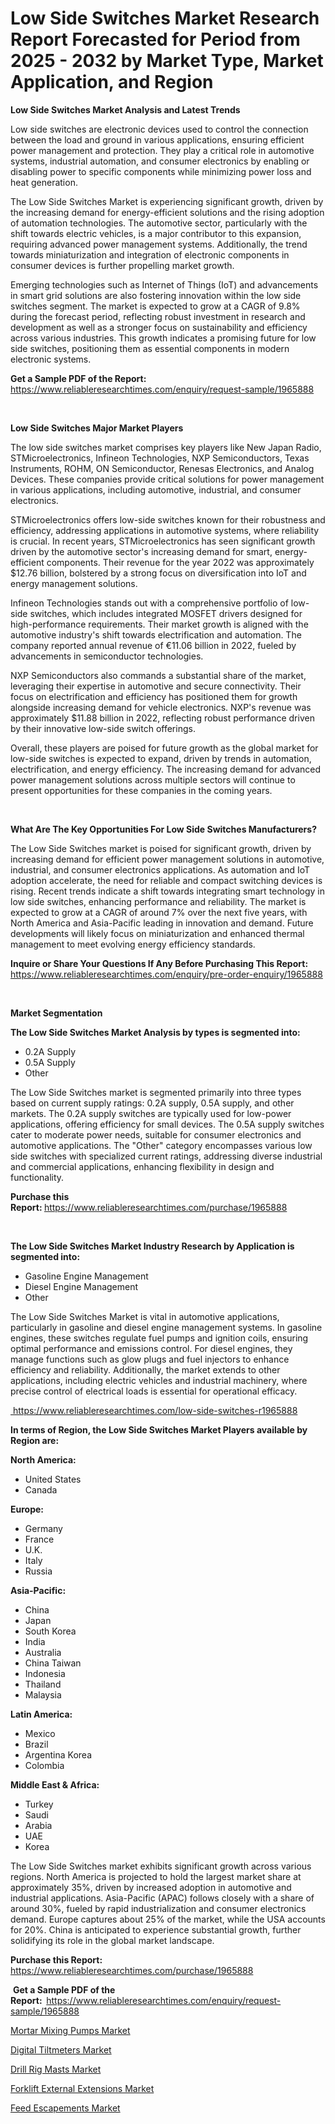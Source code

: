 <p><h1>Low Side Switches Market Research Report Forecasted for Period from 2025 -  2032 by Market Type, Market Application, and Region</h1></p><p><strong>Low Side Switches Market Analysis and Latest Trends</strong></p>
<p><p>Low side switches are electronic devices used to control the connection between the load and ground in various applications, ensuring efficient power management and protection. They play a critical role in automotive systems, industrial automation, and consumer electronics by enabling or disabling power to specific components while minimizing power loss and heat generation.</p><p>The Low Side Switches Market is experiencing significant growth, driven by the increasing demand for energy-efficient solutions and the rising adoption of automation technologies. The automotive sector, particularly with the shift towards electric vehicles, is a major contributor to this expansion, requiring advanced power management systems. Additionally, the trend towards miniaturization and integration of electronic components in consumer devices is further propelling market growth.</p><p>Emerging technologies such as Internet of Things (IoT) and advancements in smart grid solutions are also fostering innovation within the low side switches segment. The market is expected to grow at a CAGR of 9.8% during the forecast period, reflecting robust investment in research and development as well as a stronger focus on sustainability and efficiency across various industries. This growth indicates a promising future for low side switches, positioning them as essential components in modern electronic systems.</p></p>
<p><strong>Get a Sample PDF of the Report:&nbsp;</strong> <a href="https://www.reliableresearchtimes.com/enquiry/request-sample/1965888?utm_campaign=2201&utm_medium=2&utm_source=Github&utm_content=ia&utm_term=28022025&utm_id=low-side-switches">https://www.reliableresearchtimes.com/enquiry/request-sample/1965888</a></p>
<p>&nbsp;</p>
<p><strong>Low Side Switches Major Market Players</strong></p>
<p><p>The low side switches market comprises key players like New Japan Radio, STMicroelectronics, Infineon Technologies, NXP Semiconductors, Texas Instruments, ROHM, ON Semiconductor, Renesas Electronics, and Analog Devices. These companies provide critical solutions for power management in various applications, including automotive, industrial, and consumer electronics.</p><p>STMicroelectronics offers low-side switches known for their robustness and efficiency, addressing applications in automotive systems, where reliability is crucial. In recent years, STMicroelectronics has seen significant growth driven by the automotive sector's increasing demand for smart, energy-efficient components. Their revenue for the year 2022 was approximately $12.76 billion, bolstered by a strong focus on diversification into IoT and energy management solutions.</p><p>Infineon Technologies stands out with a comprehensive portfolio of low-side switches, which includes integrated MOSFET drivers designed for high-performance requirements. Their market growth is aligned with the automotive industry's shift towards electrification and automation. The company reported annual revenue of €11.06 billion in 2022, fueled by advancements in semiconductor technologies.</p><p>NXP Semiconductors also commands a substantial share of the market, leveraging their expertise in automotive and secure connectivity. Their focus on electrification and efficiency has positioned them for growth alongside increasing demand for vehicle electronics. NXP's revenue was approximately $11.88 billion in 2022, reflecting robust performance driven by their innovative low-side switch offerings.</p><p>Overall, these players are poised for future growth as the global market for low-side switches is expected to expand, driven by trends in automation, electrification, and energy efficiency. The increasing demand for advanced power management solutions across multiple sectors will continue to present opportunities for these companies in the coming years.</p></p>
<p>&nbsp;</p>
<p><strong>What Are The Key Opportunities For Low Side Switches Manufacturers?</strong></p>
<p><p>The Low Side Switches market is poised for significant growth, driven by increasing demand for efficient power management solutions in automotive, industrial, and consumer electronics applications. As automation and IoT adoption accelerate, the need for reliable and compact switching devices is rising. Recent trends indicate a shift towards integrating smart technology in low side switches, enhancing performance and reliability. The market is expected to grow at a CAGR of around 7% over the next five years, with North America and Asia-Pacific leading in innovation and demand. Future developments will likely focus on miniaturization and enhanced thermal management to meet evolving energy efficiency standards.</p></p>
<p><strong>Inquire or Share Your Questions If Any Before Purchasing This Report:</strong> <a href="https://www.reliableresearchtimes.com/enquiry/pre-order-enquiry/1965888?utm_campaign=2201&utm_medium=2&utm_source=Github&utm_content=ia&utm_term=28022025&utm_id=low-side-switches">https://www.reliableresearchtimes.com/enquiry/pre-order-enquiry/1965888</a></p>
<p>&nbsp;</p>
<p><strong>Market Segmentation</strong></p>
<p><strong>The Low Side Switches Market Analysis by types is segmented into:</strong></p>
<p><ul><li>0.2A Supply</li><li>0.5A Supply</li><li>Other</li></ul></p>
<p><p>The Low Side Switches market is segmented primarily into three types based on current supply ratings: 0.2A supply, 0.5A supply, and other markets. The 0.2A supply switches are typically used for low-power applications, offering efficiency for small devices. The 0.5A supply switches cater to moderate power needs, suitable for consumer electronics and automotive applications. The "Other" category encompasses various low side switches with specialized current ratings, addressing diverse industrial and commercial applications, enhancing flexibility in design and functionality.</p></p>
<p><strong>Purchase this Report:&nbsp;</strong><a href="https://www.reliableresearchtimes.com/purchase/1965888?utm_campaign=2201&utm_medium=2&utm_source=Github&utm_content=ia&utm_term=28022025&utm_id=low-side-switches">https://www.reliableresearchtimes.com/purchase/1965888</a></p>
<p>&nbsp;</p>
<p><strong>The Low Side Switches Market Industry Research by Application is segmented into:</strong></p>
<p><ul><li>Gasoline Engine Management</li><li>Diesel Engine Management</li><li>Other</li></ul></p>
<p><p>The Low Side Switches Market is vital in automotive applications, particularly in gasoline and diesel engine management systems. In gasoline engines, these switches regulate fuel pumps and ignition coils, ensuring optimal performance and emissions control. For diesel engines, they manage functions such as glow plugs and fuel injectors to enhance efficiency and reliability. Additionally, the market extends to other applications, including electric vehicles and industrial machinery, where precise control of electrical loads is essential for operational efficacy.</p></p>
<p><a href="https://www.reliableresearchtimes.com/low-side-switches-r1965888?utm_campaign=2201&utm_medium=2&utm_source=Github&utm_content=ia&utm_term=28022025&utm_id=low-side-switches">&nbsp;https://www.reliableresearchtimes.com/low-side-switches-r1965888</a></p>
<p><strong>In terms of Region, the Low Side Switches Market Players available by Region are:</strong></p>
<p>
    <p> <strong> North America: </strong>
        <ul>
            <li>United States</li>
            <li>Canada</li>
        </ul>
        </p> 
    <p> <strong> Europe: </strong>
        <ul>
            <li>Germany</li>
            <li>France</li>
            <li>U.K.</li>
            <li>Italy</li>
            <li>Russia</li>
        </ul>
        </p> 
    <p> <strong> Asia-Pacific: </strong>
        <ul>
            <li>China</li>
            <li>Japan</li>
            <li>South Korea</li>
            <li>India</li>
            <li>Australia</li>
            <li>China Taiwan</li>
            <li>Indonesia</li>
            <li>Thailand</li>
            <li>Malaysia</li>
        </ul>
        </p> 
    <p> <strong> Latin America: </strong>
        <ul>
            <li>Mexico</li>
            <li>Brazil</li>
            <li>Argentina Korea</li>
            <li>Colombia</li>
        </ul>
        </p> 
    <p> <strong> Middle East & Africa: </strong>
        <ul>
            <li>Turkey</li>
            <li>Saudi</li>
            <li>Arabia</li>
            <li>UAE</li>
            <li>Korea</li>
        </ul>
    </p>
    </p>
<p><p>The Low Side Switches market exhibits significant growth across various regions. North America is projected to hold the largest market share at approximately 35%, driven by increased adoption in automotive and industrial applications. Asia-Pacific (APAC) follows closely with a share of around 30%, fueled by rapid industrialization and consumer electronics demand. Europe captures about 25% of the market, while the USA accounts for 20%. China is anticipated to experience substantial growth, further solidifying its role in the global market landscape.</p></p>
<p><strong>Purchase this Report: </strong><a href="https://www.reliableresearchtimes.com/purchase/1965888?utm_campaign=2201&utm_medium=2&utm_source=Github&utm_content=ia&utm_term=28022025&utm_id=low-side-switches">https://www.reliableresearchtimes.com/purchase/1965888</a></p>
<p>&nbsp;<strong>Get a Sample PDF of the Report:&nbsp;&nbsp;</strong><a href="https://www.reliableresearchtimes.com/enquiry/request-sample/1965888?utm_campaign=2201&utm_medium=2&utm_source=Github&utm_content=ia&utm_term=28022025&utm_id=low-side-switches">https://www.reliableresearchtimes.com/enquiry/request-sample/1965888</a></p>
<p><strong></strong></p>
<p><p><a href="https://github.com/vimar16th/Market-Research-Report-List-7/blob/main/mortar-mixing-pumps-market.md?utm_campaign=2201&utm_medium=2&utm_source=Github&utm_content=ia&utm_term=28022025&utm_id=low-side-switches">Mortar Mixing Pumps Market</a></p><p><a href="https://github.com/petbigbeepjn/Market-Research-Report-List-1/blob/main/digital-tiltmeters-market.md?utm_campaign=2201&utm_medium=2&utm_source=Github&utm_content=ia&utm_term=28022025&utm_id=low-side-switches">Digital Tiltmeters Market</a></p><p><a href="https://github.com/luckyshygirl/Market-Research-Report-List-7/blob/main/drill-rig-masts-market.md?utm_campaign=2201&utm_medium=2&utm_source=Github&utm_content=ia&utm_term=28022025&utm_id=low-side-switches">Drill Rig Masts Market</a></p><p><a href="https://github.com/arionmp/Market-Research-Report-List-5/blob/main/forklift-external-extensions-market.md?utm_campaign=2201&utm_medium=2&utm_source=Github&utm_content=ia&utm_term=28022025&utm_id=low-side-switches">Forklift External Extensions Market</a></p><p><a href="https://github.com/dmitriyvo6rog/Market-Research-Report-List-1/blob/main/feed-escapements-market.md?utm_campaign=2201&utm_medium=2&utm_source=Github&utm_content=ia&utm_term=28022025&utm_id=low-side-switches">Feed Escapements Market</a></p></p>